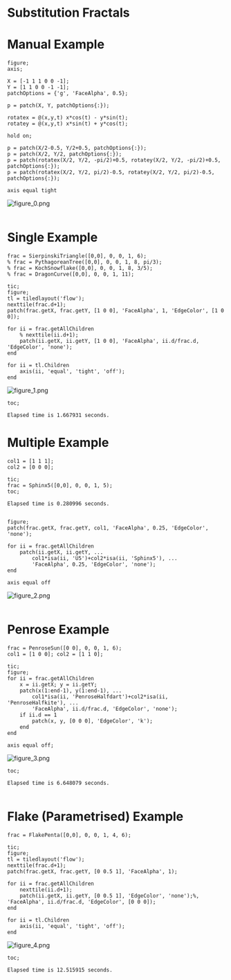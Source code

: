 # Substitution Fractals
  
# Manual Example

```matlab:Code
figure;
axis;

X = [-1 1 1 0 0 -1];
Y = [1 1 0 0 -1 -1];
patchOptions = {'g', 'FaceAlpha', 0.5};

p = patch(X, Y, patchOptions{:});

rotatex = @(x,y,t) x*cos(t) - y*sin(t);
rotatey = @(x,y,t) x*sin(t) + y*cos(t);

hold on;

p = patch(X/2-0.5, Y/2+0.5, patchOptions{:});
p = patch(X/2, Y/2, patchOptions{:});
p = patch(rotatex(X/2, Y/2, -pi/2)+0.5, rotatey(X/2, Y/2, -pi/2)+0.5, patchOptions{:});
p = patch(rotatex(X/2, Y/2, pi/2)-0.5, rotatey(X/2, Y/2, pi/2)-0.5, patchOptions{:});

axis equal tight
```


![figure_0.png](trial1_images/figure_0.png)


```matlab:Code

```

# Single Example

```matlab:Code
frac = SierpinskiTriangle([0,0], 0, 0, 1, 6);
% frac = PythagoreanTree([0,0], 0, 0, 1, 8, pi/3);
% frac = KochSnowflake([0,0], 0, 0, 1, 8, 3/5);
% frac = DragonCurve([0,0], 0, 0, 1, 11);

tic;
figure;
tl = tiledlayout('flow');
nexttile(frac.d+1);
patch(frac.getX, frac.getY, [1 0 0], 'FaceAlpha', 1, 'EdgeColor', [1 0 0]);

for ii = frac.getAllChildren
    % nexttile(ii.d+1);
    patch(ii.getX, ii.getY, [1 0 0], 'FaceAlpha', ii.d/frac.d, 'EdgeColor', 'none');
end

for ii = tl.Children
    axis(ii, 'equal', 'tight', 'off');
end
```


![figure_1.png](trial1_images/figure_1.png)


```matlab:Code
toc;
```


```text:Output
Elapsed time is 1.667931 seconds.
```

# Multiple Example

```matlab:Code
col1 = [1 1 1];
col2 = [0 0 0];

tic;
frac = Sphinx5([0,0], 0, 0, 1, 5);
toc;
```


```text:Output
Elapsed time is 0.280996 seconds.
```


```matlab:Code

figure;
patch(frac.getX, frac.getY, col1, 'FaceAlpha', 0.25, 'EdgeColor', 'none');

for ii = frac.getAllChildren
    patch(ii.getX, ii.getY, ...
        col1*isa(ii, 'U5')+col2*isa(ii, 'Sphinx5'), ...
        'FaceAlpha', 0.25, 'EdgeColor', 'none');
end

axis equal off
```


![figure_2.png](trial1_images/figure_2.png)


```matlab:Code

```

# Penrose Example

```matlab:Code
frac = PenroseSun([0 0], 0, 0, 1, 6);
col1 = [1 0 0]; col2 = [1 1 0];

tic;
figure; 
for ii = frac.getAllChildren
    x = ii.getX; y = ii.getY;
    patch(x(1:end-1), y(1:end-1), ...
        col1*isa(ii, 'PenroseHalfdart')+col2*isa(ii, 'PenroseHalfkite'), ...
        'FaceAlpha', ii.d/frac.d, 'EdgeColor', 'none');
    if ii.d == 1
        patch(x, y, [0 0 0], 'EdgeColor', 'k');
    end
end

axis equal off; 
```


![figure_3.png](trial1_images/figure_3.png)


```matlab:Code
toc;
```


```text:Output
Elapsed time is 6.648079 seconds.
```


```matlab:Code

```

# Flake (Parametrised) Example

```matlab:Code
frac = FlakePenta([0,0], 0, 0, 1, 4, 6);

tic;
figure;
tl = tiledlayout('flow');
nexttile(frac.d+1);
patch(frac.getX, frac.getY, [0 0.5 1], 'FaceAlpha', 1);

for ii = frac.getAllChildren
    nexttile(ii.d+1);
    patch(ii.getX, ii.getY, [0 0.5 1], 'EdgeColor', 'none');%, 'FaceAlpha', ii.d/frac.d, 'EdgeColor', [0 0 0]);
end

for ii = tl.Children
    axis(ii, 'equal', 'tight', 'off');
end
```


![figure_4.png](trial1_images/figure_4.png)


```matlab:Code
toc;
```


```text:Output
Elapsed time is 12.515915 seconds.
```

